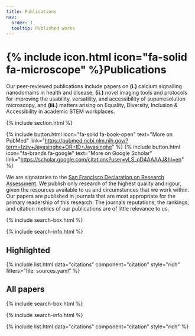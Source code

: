 ```yaml
---
title: Publications
nav:
  order: 1
  tooltip: Published works
---
```


# {% include icon.html icon="fa-solid fa-microscope" %}Publications

Our peer-reviewed publications include papers on **(i.)** calcium signalling nanodomains in health and disease, **(ii.)** novel imaging tools and protocols for improving the usability, versatility, and accessibility of superresolution microscopy, and **(iii.)** matters arising on Equality, Diversity, Inclusion & Accessibility in academic STEM workplaces.

{% include section.html %}

{%
  include button.html
  icon="fa-solid fa-book-open"
  text="More on PubMed"
  link="https://pubmed.ncbi.nlm.nih.gov/?term=Izzy+Jayasinghe+OR+ID+Jayasinghe"
%}
{%
  include button.html
  icon="fa-brands fa-google"
  text="More on Google Scholar"
  link="https://scholar.google.com/citations?user=yLS_qD4AAAAJ&hl=en"
%}

We are signatories to the [San Francisco Declaration on Research Assessment](https://sfdora.org/read/). We publish only research of the highest quality and rigour, given the resources available to us and circumstances that we work within. Our papers are published in journals that are most appropriate for the primary readership of this research. The journals reputations, the rankings, and citation metrics of our publications are of little relevance to us.

{% include search-box.html %}

{% include search-info.html %}

## Highlighted


{% include list.html data="citations" component="citation" style="rich" filters="file: sources.yaml" %}

## All papers

{% include search-box.html %}

{% include search-info.html %}

{% include list.html data="citations" component="citation" style="rich" %}
